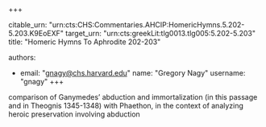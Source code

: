 +++


citable_urn: "urn:cts:CHS:Commentaries.AHCIP:HomericHymns.5.202-5.203.K9EoEXF"
target_urn: "urn:cts:greekLit:tlg0013.tlg005:5.202-5.203"
title: "Homeric Hymns To Aphrodite 202-203"

authors:
- email: "gnagy@chs.harvard.edu"
  name: "Gregory Nagy"
  username: "gnagy"
+++

<p>comparison of Ganymedes’ abduction and immortalization (in this passage and in Theognis 1345-1348) with Phaethon, in the context of analyzing heroic preservation involving abduction</p>